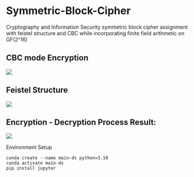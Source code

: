 # Symmetric-Block-Cipher
Cryptography and Information Security symmetric block cipher assignment with feistel structure and CBC while incorporating finite field arithmetic on GF(2^16)

## CBC mode Encryption
<img src = 'https://upload.wikimedia.org/wikipedia/commons/thumb/8/80/CBC_encryption.svg/600px-CBC_encryption.svg.png'>

## Feistel Structure
<img src = 'https://upload.wikimedia.org/wikipedia/commons/thumb/f/fa/Feistel_cipher_diagram_en.svg/300px-Feistel_cipher_diagram_en.svg.png'>

## Encryption - Decryption Process Result:
<img src = 'result.png'>

Environment Setup
```
conda create --name main-ds python=3.10
conda activate main-ds
pip install jupyter 

```
